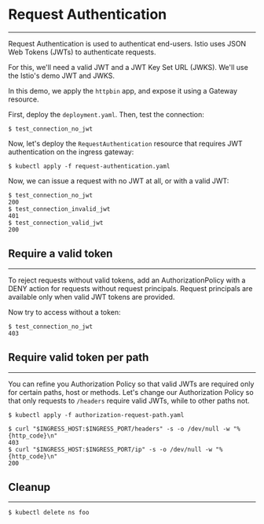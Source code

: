 # Request Authentication
---

Request Authentication is used to authenticat end-users. Istio uses JSON Web Tokens (JWTs) to
authenticate requests.

For this, we'll need a valid JWT and a JWT Key Set URL (JWKS). We'll use the Istio's demo JWT and JWKS.

In this demo, we apply the `httpbin` app, and expose it using a Gateway resource.

First, deploy the `deployment.yaml`. Then, test the connection:
```
$ test_connection_no_jwt
```

Now, let's deploy the `RequestAuthentication` resource that requires JWT authentication on the ingress gateway:
```
$ kubectl apply -f request-authentication.yaml
```

Now, we can issue a request with no JWT at all, or with a valid JWT:
```
$ test_connection_no_jwt
200
$ test_connection_invalid_jwt
401
$ test_connection_valid_jwt
200
```

## Require a valid token
---
To reject requests without valid tokens, add an AuthorizationPolicy with a DENY action for requests without
request principals. Request principals are available only when valid JWT tokens are provided.

Now try to access without a token:
```
$ test_connection_no_jwt
403
```

## Require valid token per path
---
You can refine you Authorization Policy so that valid JWTs are required only for certain paths, host or methods.
Let's change our Authorization Policy so that only requests to `/headers` require valid JWTs, while to other paths not.

```
$ kubectl apply -f authorization-request-path.yaml
```

```
$ curl "$INGRESS_HOST:$INGRESS_PORT/headers" -s -o /dev/null -w "%{http_code}\n"
403
$ curl "$INGRESS_HOST:$INGRESS_PORT/ip" -s -o /dev/null -w "%{http_code}\n"
200
```

## Cleanup
---
```
$ kubectl delete ns foo
```
